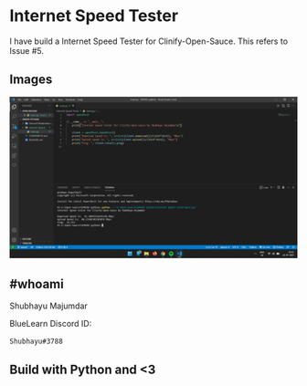 # Internet Speed Tester

I have build a Internet Speed Tester for Clinify-Open-Sauce.
This refers to Issue #5.

## Images

![Code](./img/ss.png)

## #whoami

Shubhayu Majumdar

BlueLearn Discord ID:

```bash
Shubhayu#3788
```

## Build with Python and <3
